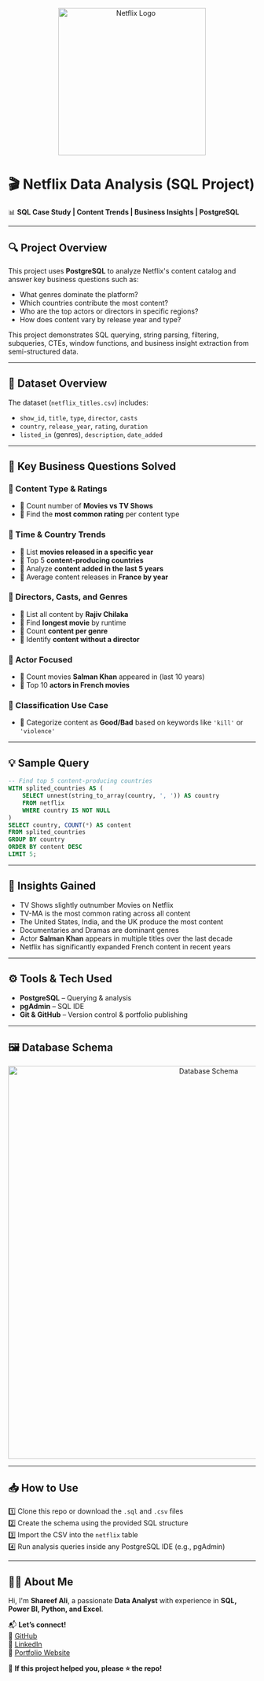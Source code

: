 <p align="center">
  <img src="assets/netflix_logo.png" width="300" alt="Netflix Logo">
</p>

# 🎬 Netflix Data Analysis (SQL Project)

📊 **SQL Case Study | Content Trends | Business Insights | PostgreSQL**

---

## 🔍 Project Overview

This project uses **PostgreSQL** to analyze Netflix's content catalog and answer key business questions such as:
- What genres dominate the platform?
- Which countries contribute the most content?
- Who are the top actors or directors in specific regions?
- How does content vary by release year and type?

This project demonstrates SQL querying, string parsing, filtering, subqueries, CTEs, window functions, and business insight extraction from semi-structured data.

---

## 🧮 Dataset Overview

The dataset (`netflix_titles.csv`) includes:
- `show_id`, `title`, `type`, `director`, `casts`
- `country`, `release_year`, `rating`, `duration`
- `listed_in` (genres), `description`, `date_added`

---

## 💼 Key Business Questions Solved

### 🔹 Content Type & Ratings
- 📌 Count number of **Movies vs TV Shows**
- 📌 Find the **most common rating** per content type

### 🔹 Time & Country Trends
- 📌 List **movies released in a specific year**
- 📌 Top 5 **content-producing countries**
- 📌 Analyze **content added in the last 5 years**
- 📌 Average content releases in **France by year**

### 🔹 Directors, Casts, and Genres
- 📌 List all content by **Rajiv Chilaka**
- 📌 Find **longest movie** by runtime
- 📌 Count **content per genre**
- 📌 Identify **content without a director**

### 🔹 Actor Focused
- 📌 Count movies **Salman Khan** appeared in (last 10 years)
- 📌 Top 10 **actors in French movies**

### 🔹 Classification Use Case
- 📌 Categorize content as **Good/Bad** based on keywords like `'kill'` or `'violence'`

---

## 💡 Sample Query

```sql
-- Find top 5 content-producing countries
WITH splited_countries AS (
	SELECT unnest(string_to_array(country, ', ')) AS country
	FROM netflix
	WHERE country IS NOT NULL
)
SELECT country, COUNT(*) AS content
FROM splited_countries
GROUP BY country
ORDER BY content DESC
LIMIT 5;
```

---

## 🧠 Insights Gained

- TV Shows slightly outnumber Movies on Netflix  
- TV-MA is the most common rating across all content  
- The United States, India, and the UK produce the most content  
- Documentaries and Dramas are dominant genres  
- Actor **Salman Khan** appears in multiple titles over the last decade  
- Netflix has significantly expanded French content in recent years  

---

## ⚙️ Tools & Tech Used

- **PostgreSQL** – Querying & analysis  
- **pgAdmin** – SQL IDE  
- **Git & GitHub** – Version control & portfolio publishing  

---

## 🖼️ Database Schema

<p align="center">
  <img src="schema/schema.png" alt="Database Schema" width="800">
</p>

---

## 📥 How to Use

1️⃣ Clone this repo or download the `.sql` and `.csv` files  
2️⃣ Create the schema using the provided SQL structure  
3️⃣ Import the CSV into the `netflix` table  
4️⃣ Run analysis queries inside any PostgreSQL IDE (e.g., pgAdmin)

---

## 👨‍💻 About Me

Hi, I'm **Shareef Ali**, a passionate **Data Analyst** with experience in **SQL, Power BI, Python, and Excel**.

📬 **Let’s connect!**  
🔗 [GitHub](https://github.com/shareef99997)  
🔗 [LinkedIn](https://www.linkedin.com/in/shareef-ali/)  
🔗 [Portfolio Website](https://www.shareefdev.com)

📢 **If this project helped you, please ⭐ the repo!**
